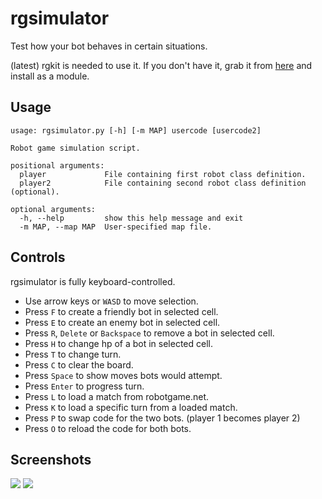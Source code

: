 rgsimulator
===========

Test how your bot behaves in certain situations. 

(latest) rgkit is needed to use it. If you don't have it, grab it from [here](https://github.com/WhiteHalmos/rgkit) and install as a module. 

Usage
----

    
    usage: rgsimulator.py [-h] [-m MAP] usercode [usercode2]
    
    Robot game simulation script.
    
    positional arguments:
      player             File containing first robot class definition.
      player2            File containing second robot class definition (optional).
    
    optional arguments:
      -h, --help         show this help message and exit
      -m MAP, --map MAP  User-specified map file.


Controls
----

rgsimulator is fully keyboard-controlled.

* Use arrow keys or `WASD` to move selection.
* Press `F` to create a friendly bot in selected cell. 
* Press `E` to create an enemy bot in selected cell. 
* Press `R`, `Delete` or `Backspace` to remove a bot in selected cell. 
* Press `H` to change hp of a bot in selected cell. 
* Press `T` to change turn.
* Press `C` to clear the board. 
* Press `Space` to show moves bots would attempt.
* Press `Enter` to progress turn. 
* Press `L` to load a match from robotgame.net. 
* Press `K` to load a specific turn from a loaded match. 
* Press `P` to swap code for the two bots. (player 1 becomes player 2)
* Press `O` to reload the code for both bots. 

Screenshots
----

![](http://i.imgur.com/SNT2dUN.png)
![](http://i.imgur.com/RN8KntI.png)

